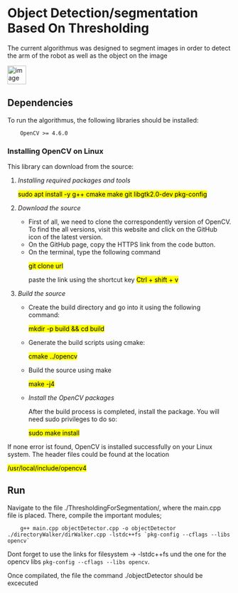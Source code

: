 # Object Detection/segmentation Based On Thresholding 

<p>The current algorithmus was designed to segment images in order to detect the arm of the robot as well as the object on the image</p>

<img src="./image_outputs/binocular_view.png" alt="image" style="width:42px;height:42px;">


## Dependencies

To run the algorithmus, the following libraries should be installed:
    
        OpenCV >= 4.6.0 

###  Installing OpenCV on Linux

<html>
<body>

<p>This library can download from the source:</p> 

<ol>
    <li><i>Installing required packages and tools</i></li>
    <p><mark>sudo apt install -y g++ cmake make git libgtk2.0-dev pkg-config </mark></p>
    <li><i>Download the source</i></li>
    <ul>
        <li> First of all, we need to clone the correspondently version of OpenCV. To find the all versions, visit this website and click on the GitHub icon of the latest version. </li>
        <li> On the GitHub page, copy the HTTPS link from the code button.</li>
        <li> On the terminal, type the following command </liS>
                <p><mark>git clone url</mark></p> 
            <p>paste the link using the shortcut key <mark> Ctrl + shift + v </mark></p>
    </ul>
    <li><i>Build the source</i></li>
    <ul>
        <li> Create the build directory and go into it using the following command: </li>
                    <p><mark> mkdir -p build && cd build </mark></p>
        <li> Generate the build scripts using cmake: </li>
            <p><mark> cmake ../opencv </mark></p>
        <li>  Build the source using make </li>
            <p><mark> make -j4 </p></mark>
    <li><i>Install the OpenCV packages </i></li>
        <p> After the build process is completed, install the package. You will need sudo privileges to do so:</p>
            <p><mark>sudo make install</mark></p>
</ol>
<p> If none error ist found, OpenCV is installed successfully on your Linux system. The header files could be found at the location </p>
        <p><mark>/usr/local/include/opencv4</p></mark>

</body>
</html>

## Run 

Navigate to the file ./ThresholdingForSegmentation/, where the main.cpp file is placed. There, compile the important modules;

        g++ main.cpp objectDetector.cpp -o objectDetector ./directoryWalker/dirWalker.cpp -lstdc++fs `pkg-config --cflags --libs opencv`

Dont forget to use the links for filesystem -> -lstdc++fs und the one for the opencv libs `pkg-config --cflags --libs opencv`.

Once compilated, the file the command ./objectDetector should be excecuted 
    
